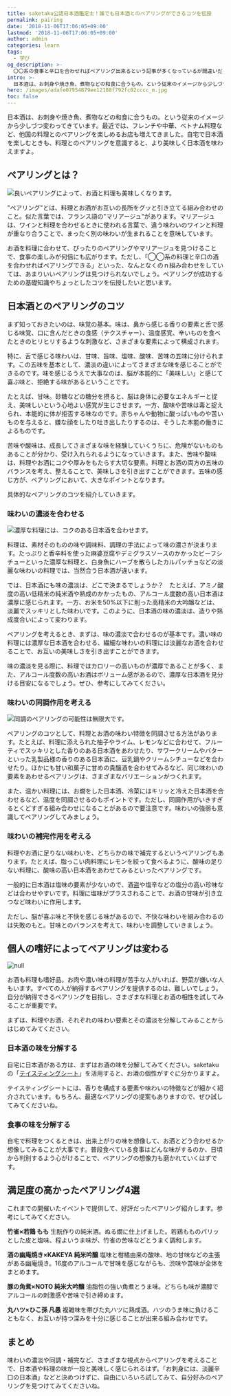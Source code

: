 ```yaml
---
title: saketaku公認日本酒鑑定士！誰でも日本酒とのペアリングができるコツを伝授
permalink: pairing
date: '2018-11-06T17:06:05+09:00'
lastmod: '2018-11-06T17:06:05+09:00'
author: admin
categories: learn
tags:
  - 学び
og_description: >-
  〇〇系の食事と辛口を合わせればペアリング出来るという記事が多くなっているが間違いだと思う。ペアリングはなんとなくの組み合わせで決めるべきでは無い。嗜好も違うし、家庭によって味付けも違うし好みも異なるから。今回は、基礎知識の土台となる考え方を伝授。最後にイベントで開催してよかったペアリングを紹介する。
intro: >-
  日本酒は、お刺身や焼き魚、煮物などの和食に合うもの。という従来のイメージから少しづつ変わってきています。最近では、フレンチや中華、ベトナム料理など、他国の料理とのペアリングを楽しめるお店も増えてきました。自宅で日本酒を楽しむときも、料理とのペアリングを意識すると、より美味しく日本酒を味わえますよ。
hero: /images/adafe07954879ee12188f792fc02cccc_m.jpg
toc: false
---
```

日本酒は、お刺身や焼き魚、煮物などの和食に合うもの。という従来のイメージから少しづつ変わってきています。最近では、フレンチや中華、ベトナム料理など、他国の料理とのペアリングを楽しめるお店も増えてきました。自宅で日本酒を楽しむときも、料理とのペアリングを意識すると、より美味しく日本酒を味わえますよ。



## ペアリングとは？

![良いペアリングによって、お酒と料理も美味しくなります。](/images/abf086e6f6c06abef674f3283d152b4b_m.jpg)

"ペアリング"とは、料理とお酒がお互いの長所をグッと引き立てる組み合わせのこと。似た言葉では、フランス語の"マリアージュ"があります。マリアージュは、ワインと料理を合わせるときに使われる言葉で、違う味わいのワインと料理が重なり合うことで、まったく別の味わいが生まれることを意味しています。

お酒を料理に合わせて、ぴったりのペアリングやマリアージュを見つけることで、食事の楽しみが何倍にも広がります。ただし、「◯◯系の料理と辛口の酒を合わせればペアリングできる」といった、なんとなくのｎ組み合わせをしていては、あまりいいペアリングは見つけられないでしょう。ペアリングが成功するための基礎知識やちょっとしたコツを伝授したいと思います。



## 日本酒とのペアリングのコツ

まず知っておきたいのは、味覚の基本。味は、鼻から感じる香りの要素と舌で感じる味覚、口に含んだときの食感（テクスチャー）、温度感覚、辛いものを食べたときのヒリヒリするような刺激など、さまざまな要素によって構成されます。

特に、舌で感じる味わいは、甘味、旨味、塩味、酸味、苦味の五味に分けられます。この五味を基本として、濃淡の違いによってさまざまな味を感じることができるのです。味を感じるうえで大事なのは、脳が本能的に「美味しい」と感じて喜ぶ味と、拒絶する味があるということです。

たとえば、甘味。砂糖などの糖分を摂ると、脳は身体に必要なエネルギーと捉え、美味しいという心地よい感覚が生じさせます。一方、酸味や苦味は毒と捉えられ、本能的に体が拒否する味なのです。赤ちゃんや動物に酸っぱいものや苦いものを与えると、嫌な顔をしたり吐き出したりするのは、そうした本能の働きによるものです。

苦味や酸味は、成長してさまざまな味を経験していくうちに、危険がないものもあることが分かり、受け入れられるようになっていきます。また、苦味や酸味は、料理やお酒にコクや厚みをもたらす大切な要素。料理とお酒の両方の五味のバランスを考え、整えることで、美味しさを引き出すことができます。五味の感じ方が、ペアリングにおいて、大きなポイントとなります。

具体的なペアリングのコツを紹介していきます。



### 味わいの濃淡を合わせる

![濃厚な料理には、コクのある日本酒を合わせます。](/images/320f4c4edc5b46da9f513b7d8e4858c8_m.jpg)

料理は、素材そのものの味や調味料、調理の手法によって味の濃さが決まります。たっぷりと香辛料を使った麻婆豆腐やデミグラスソースのかかったビーフシチューといった濃厚な料理と、白身魚にハーブを散らしたカルパッチョなどの淡麗な味わいの料理では、当然合う日本酒が違います。

では、日本酒にも味の濃淡は、どこで決まるでしょうか？　たとえば、アミノ酸度の高い低精米の純米酒や熟成のかかったもの、アルコール度数の高い日本酒は濃厚に感じられます。一方、お米を50%以下に削った高精米の大吟醸などは、淡麗でスッキリとした味わいです。このように、日本酒の味の濃淡は、造りや熟成度合いによって変わります。

ペアリングを考えるとき、まずは、味の濃淡で合わせるのが基本です。濃い味の料理には濃厚な日本酒を合わせる、繊細な味わいの料理には淡麗なお酒を合わせることで、お互いの美味しさを引き出すことができます。

味の濃淡を見る際に、料理ではカロリーの高いものが濃厚であることが多く、また、アルコール度数の高いお酒はボリューム感があるので、濃厚な日本酒を見分ける目安になるでしょう。ぜひ、参考にしてみてください。



### 味わいの同調作用を考える

![同調のペアリングの可能性は無限大です。](/images/5f9f6afccb0625037367ac926cdece0d_m.jpg)

ペアリングのコツとして、料理とお酒の味わい特徴を同調させる方法があります。たとえば、料理に添えられた柚子やライム、レモンなどに合わせて、フルーティでスッキリとした香りのある日本酒をあわせたり、サワークリームやバターといった乳製品様の香りのある日本酒に、豆乳鍋やクリームシチューなどを合わせたり。ほかにも甘い和菓子に甘めの貴醸酒を合わせてみるなど、同じ味わいの要素をあわせるペアリングは、さまざまなバリエーションがつくれます。

また、温かい料理には、お燗をした日本酒、冷菜にはキリッと冷えた日本酒を合わせるなど、温度を同調させるのもポイントです。ただし、同調作用がいきすぎるとくどすぎる組み合わせになることがあるので要注意です。味わいの強弱も意識してペアリングしてみましょう。



### 味わいの補完作用を考える

料理やお酒に足りない味わいを、どちらかの味で補完するというペアリングもあります。たとえば、脂っこい肉料理にレモンを絞って食べるように、酸味の足りない料理に、酸味の高い日本酒をあわせてみるといったペアリングです。

一般的に日本酒は塩味の要素が少ないので、酒盗や塩辛などの塩分の高い珍味などは合わせやすいです。料理に塩味がプラスされることで、お酒の甘味が引き立つなど味わいに作用します。

ただし、脳が喜ぶ味と不快を感じる味があるので、不快な味わいを組み合わるのは失敗のもと。甘味とのバランスを考えて、味わいを調整していきましょう。



## 個人の嗜好によってペアリングは変わる

![null](/images/7bc119a3fed62ffa96344632bff353ff_m.jpg)

お酒も料理も嗜好品。お肉や濃い味の料理が苦手な人がいれば、野菜が嫌いな人もいます。すべての人が納得するペアリングを提供するのは、難しいでしょう。自分が納得できるペアリングを目指し、さまざまな料理とお酒の相性を試してみることが重要です。

まずは、料理やお酒、それぞれの味わい要素とその濃淡を分解してみることからはじめてみてください。



### 日本酒の味を分解する

自宅に日本酒がある方は、まずはお酒の味を分解してみてください。saketakuの「[テイスティングシート](https://saketaku.com/p/c-proof-of-sake/)」を活用すると、お酒の個性がすぐに分かりますよ。

テイスティングシートには、香りを構成する要素や味わいの特徴などが細かく紹介されています。もちろん、最適なペアリングの提案もありますので、ぜひ試してみてくださいね。



### 食事の味を分解する

自宅で料理をつくるときは、出来上がりの味を想像して、お酒とどう合わせるか想像してみることが大事です。普段食べている食事はどんな味がするのか、日頃から判別するよう心がけることで、ペアリングの想像力も磨かれていくはずです。



## 満足度の高かったペアリング4選

これまでの開催いたイベントで提供して、好評だったペアリング紹介します。参考にしてみてください。

**竹雀×若鶏 もも**
生酛作りの純米酒。ぬる燗に仕上げました。若鶏もものパリッとした皮と塩味、程よいうま味が、竹雀の苦味などとうまく調和します。

**酒の幽庵焼き×KAKEYA 純米吟醸**
塩味と柑橘由来の酸味、地の甘味などの主張がある幽庵焼き。16度のアルコールで甘味を感じながらも、渋味や苦味が全体をまとめます。

**豚の角煮×NOTO 純米大吟醸**
油脂性の強い角煮とうま味。どちらも味が濃醇でアルコールの刺激感や苦味で引き締めます。

**丸ハツ×ひこ孫 凡愚**
複雑味を帯びた丸ハツに熟成酒。ハツのうま味に負けることもなく、お互いが持つ深みを十分に感じることが出来る組み合わせです。



## まとめ

味わいの濃淡や同調・補完など、さまざまな視点からペアリングを考えることで、日本酒や料理の味が一段と美味しく感じられるはず。「お刺身には、淡麗辛口の日本酒」などと決めつけずに、自由にいろいろ試してみて、自分好みのペアリングを見つけてみてくださいね。
